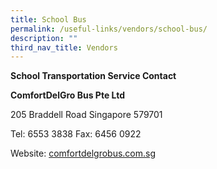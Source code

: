 ```yaml
---
title: School Bus
permalink: /useful-links/vendors/school-bus/
description: ""
third_nav_title: Vendors
---
```

**School Transportation Service Contact**

**ComfortDelGro Bus Pte Ltd** 

205 Braddell Road Singapore 579701

Tel: 6553 3838 Fax: 6456 0922

Website:&nbsp;[comfortdelgrobus.com.sg](http://comfortdelgrobus.com.sg/)